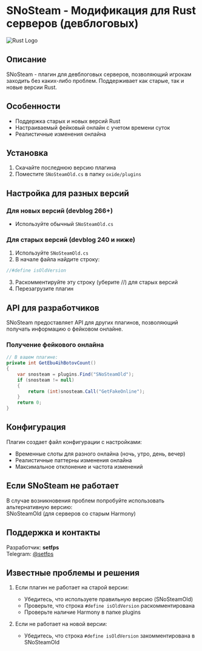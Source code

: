 # SNoSteam - Модификация для Rust серверов (девблоговых)

![Rust Logo](https://gspics.org/images/2025/05/13/IJ4EGI.jpg)

## Описание
SNoSteam - плагин для девблоговых серверов, позволяющий игрокам заходить без каких-либо проблем. Поддерживает как старые, так и новые версии Rust.

## Особенности
- Поддержка старых и новых версий Rust
- Настраиваемый фейковый онлайн с учетом времени суток
- Реалистичные изменения онлайна

## Установка
1. Скачайте последнюю версию плагина
2. Поместите `SNoSteamOld.cs` в папку `oxide/plugins`

## Настройка для разных версий
### Для новых версий (devblog 266+)
- Используйте обычный `SNoSteamOld.cs`

### Для старых версий (devblog 240 и ниже)
1. Используйте `SNoSteamOld.cs`
2. В начале файла найдите строку:
```csharp
//#define isOldVersion
```
3. Раскомментируйте эту строку (уберите //) для старых версий
4. Перезагрузите плагин

## API для разработчиков
SNoSteam предоставляет API для других плагинов, позволяющий получать информацию о фейковом онлайне.

### Получение фейкового онлайна
```csharp
// В вашем плагине:
private int GetEbu4ihBotovCount()
{
    var snosteam = plugins.Find("SNoSteamOld");
    if (snosteam != null)
    {
        return (int)snosteam.Call("GetFakeOnline");
    }
    return 0;
}
```

## Конфигурация
Плагин создает файл конфигурации с настройками:
- Временные слоты для разного онлайна (ночь, утро, день, вечер)
- Реалистичные паттерны изменения онлайна
- Максимальное отклонение и частота изменений

## Если SNoSteam не работает
В случае возникновения проблем попробуйте использовать альтернативную версию:  
SNoSteamOld (для серверов со старым Harmony)

## Поддержка и контакты
Разработчик: **setfps**  
Telegram: [@setfps](https://t.me/setfps)  

## Известные проблемы и решения
1. Если плагин не работает на старой версии:
   - Убедитесь, что используете правильную версию (SNoSteamOld)
   - Проверьте, что строка `#define isOldVersion` раскомментирована
   - Проверьте наличие Harmony в папке plugins

2. Если не работает на новой версии:
   - Убедитесь, что строка `#define isOldVersion` закомментирована в SNoSteamOld  